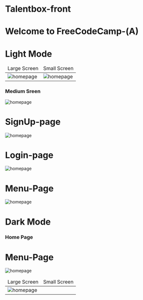 # Talentbox-front
 
 <!DOCTYPE html>
<html lang="en">
<head>
  <meta charset="UTF-8">
  <meta http-equiv="X-UA-Compatible" content="IE=edge">
  <meta name="viewport" content="width=device-width, initial-scale=1.0">
 
</head>
<body>
<h1> Welcome to FreeCodeCamp-(A) </h1>

 <h1>Light Mode</h1>
  <table>
  <thead>
  <tr>
  <td>Large Screen</td>
  <td>Small Screen</td>
  </tr>
  </thead>
  
  <tbody>
    <tr>
    

  <td>  <img src="https://i.imgur.com/2gOm7p0.png"  alt="homepage" /></td>
  <td>  <img src="https://i.imgur.com/kdV3UuF.png"  alt="homepage" /></td>
  </tr>
  
   
   
 
 
  </tbody>
  
  </table>
   <h3>Medium Sreen</h3>
  <td>  <img src="https://i.imgur.com/FEhPKSD.png"  alt="homepage" /></td>
   
  
  <h1>SignUp-page</h1>
     <img src="https://i.imgur.com/TIQcUW3.png"  alt="homepage" />

   <h1>Login-page</h1>   
     <img src="https://i.imgur.com/jWqMiQv.png"  alt="homepage" />

 <h1>Menu-Page</h1>   
     <img src="https://i.imgur.com/82K5VeM.png"  alt="homepage" />
     
 
  <h1>Dark Mode</h1>
   <table>
  <thead>
  <tr>
  <td>Large Screen</td>
  <td>Small Screen</td>
  </tr>
  </thead>
   <h3>Home Page</h3>
  <tbody>
    <tr>
  <td>  <img src="https://i.imgur.com/bEPsfvX.png"  alt="homepage" /></td>
 
  </tr>
  
   <h1>Menu-Page</h1>   
     <img src="https://i.imgur.com/TnhwLZW.png"  alt="homepage" />
    
 
 
  </tbody>
  
  </table>
 
 
 
 
</body>
</html>
